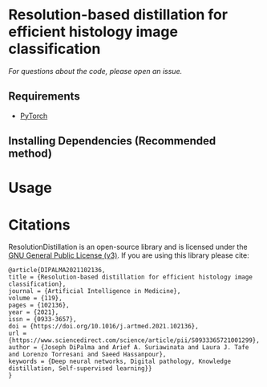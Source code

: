 # Resolution-based distillation for efficient histology image classification


*For questions about the code, please open an issue.*

## Requirements
- [PyTorch](https://pytorch.org/)

## Installing Dependencies (Recommended method)

# Usage

# Citations

ResolutionDistillation is an open-source library and is licensed under the [GNU General Public License (v3)](https://www.gnu.org/licenses/gpl-3.0.en.html). If you are using this library please cite:

```
@article{DIPALMA2021102136,
title = {Resolution-based distillation for efficient histology image classification},
journal = {Artificial Intelligence in Medicine},
volume = {119},
pages = {102136},
year = {2021},
issn = {0933-3657},
doi = {https://doi.org/10.1016/j.artmed.2021.102136},
url = {https://www.sciencedirect.com/science/article/pii/S0933365721001299},
author = {Joseph DiPalma and Arief A. Suriawinata and Laura J. Tafe and Lorenzo Torresani and Saeed Hassanpour},
keywords = {Deep neural networks, Digital pathology, Knowledge distillation, Self-supervised learning}}
}
```

